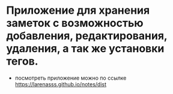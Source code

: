 # Приложение для хранения заметок с возможностью добавления, редактирования, удаления, а так же установки тегов.

- посмотреть приложение можно по ссылке https://larenasss.github.io/notes/dist
